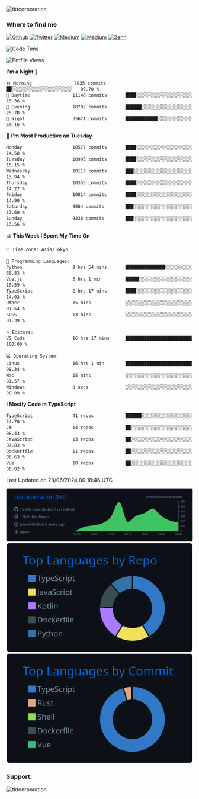 <p align="left"> <img src="https://komarev.com/ghpvc/?username=tktcorporation&label=Profile%20views&color=0e75b6&style=flat" alt="tktcorporation" /> </p>

<h3>Where to find me</h3>
<p>
<a href="https://github.com/tktcorporation" target="_blank"><img alt="Github" src="https://img.shields.io/badge/GitHub-%2312100E.svg?&style=for-the-badge&logo=Github&logoColor=white" /></a>
<a href="https://twitter.com/tktcorporation" target="_blank"><img alt="Twitter" src="https://img.shields.io/badge/twitter-%231DA1F2.svg?&style=for-the-badge&logo=twitter&logoColor=white" /></a>
<a href="https://www.linkedin.com/in/tktcorporation" target="_blank"><img alt="Medium" src="https://img.shields.io/badge/linkdin-0a66c2.svg?&style=for-the-badge&logo=linkedin&logoColor=white" /></a>
<a href="https://qiita.com/tktcorporation" target="_blank"><img alt="Medium" src="https://img.shields.io/badge/qiita-55C500.svg?&style=for-the-badge&logo=qiita&logoColor=white" /></a>
<a href="https://zenn.dev/tktcorporation" target="_blank"><img alt="Zenn" src="https://img.shields.io/badge/Zenn-3EA8FF.svg?&style=for-the-badge&logo=Zenn&logoColor=white" /></a>
</p>
  
<!--START_SECTION:waka-->
![Code Time](http://img.shields.io/badge/Code%20Time-1%2C584%20hrs%2026%20mins-blue)

![Profile Views](http://img.shields.io/badge/Profile%20Views-0-blue)

**I'm a Night 🦉** 

```text
🌞 Morning                7035 commits        ██░░░░░░░░░░░░░░░░░░░░░░░   09.70 % 
🌆 Daytime                11148 commits       ████░░░░░░░░░░░░░░░░░░░░░   15.36 % 
🌃 Evening                18702 commits       ██████░░░░░░░░░░░░░░░░░░░   25.78 % 
🌙 Night                  35671 commits       ████████████░░░░░░░░░░░░░   49.16 % 
```
📅 **I'm Most Productive on Tuesday** 

```text
Monday                   10577 commits       ████░░░░░░░░░░░░░░░░░░░░░   14.58 % 
Tuesday                  10995 commits       ████░░░░░░░░░░░░░░░░░░░░░   15.15 % 
Wednesday                10113 commits       ███░░░░░░░░░░░░░░░░░░░░░░   13.94 % 
Thursday                 10355 commits       ████░░░░░░░░░░░░░░░░░░░░░   14.27 % 
Friday                   10814 commits       ████░░░░░░░░░░░░░░░░░░░░░   14.90 % 
Saturday                 9864 commits        ███░░░░░░░░░░░░░░░░░░░░░░   13.60 % 
Sunday                   9838 commits        ███░░░░░░░░░░░░░░░░░░░░░░   13.56 % 
```


📊 **This Week I Spent My Time On** 

```text
🕑︎ Time Zone: Asia/Tokyo

💬 Programming Languages: 
Python                   9 hrs 54 mins       ███████████████░░░░░░░░░░   60.83 % 
Vue.js                   3 hrs 1 min         █████░░░░░░░░░░░░░░░░░░░░   18.59 % 
TypeScript               2 hrs 17 mins       ████░░░░░░░░░░░░░░░░░░░░░   14.03 % 
Other                    15 mins             ░░░░░░░░░░░░░░░░░░░░░░░░░   01.54 % 
SCSS                     13 mins             ░░░░░░░░░░░░░░░░░░░░░░░░░   01.39 % 

🔥 Editors: 
VS Code                  16 hrs 17 mins      █████████████████████████   100.00 % 

💻 Operating System: 
Linux                    16 hrs 1 min        █████████████████████████   98.34 % 
Mac                      15 mins             ░░░░░░░░░░░░░░░░░░░░░░░░░   01.57 % 
Windows                  0 secs              ░░░░░░░░░░░░░░░░░░░░░░░░░   00.09 % 
```

**I Mostly Code in TypeScript** 

```text
TypeScript               41 repos            ██████░░░░░░░░░░░░░░░░░░░   24.70 % 
C#                       14 repos            ██░░░░░░░░░░░░░░░░░░░░░░░   08.43 % 
JavaScript               13 repos            ██░░░░░░░░░░░░░░░░░░░░░░░   07.83 % 
Dockerfile               11 repos            ██░░░░░░░░░░░░░░░░░░░░░░░   06.63 % 
Vue                      10 repos            ██░░░░░░░░░░░░░░░░░░░░░░░   06.02 % 
```




 Last Updated on 23/06/2024 00:18:46 UTC
<!--END_SECTION:waka-->

[![](https://raw.githubusercontent.com/tktcorporation/tktcorporation/master/profile-summary-card-output/github_dark/0-profile-details.svg)](https://github.com/vn7n24fzkq/github-profile-summary-cards)
[![](https://raw.githubusercontent.com/tktcorporation/tktcorporation/master/profile-summary-card-output/github_dark/1-repos-per-language.svg)](https://github.com/vn7n24fzkq/github-profile-summary-cards) [![](https://raw.githubusercontent.com/tktcorporation/tktcorporation/master/profile-summary-card-output/github_dark/2-most-commit-language.svg)](https://github.com/vn7n24fzkq/github-profile-summary-cards)

<h3 align="left">Support:</h3>
<p><a href="https://www.buymeacoffee.com/tktcorporation"> <img align="left" src="https://cdn.buymeacoffee.com/buttons/v2/default-yellow.png" height="50" width="210" alt="tktcorporation" /></a></p><br><br>
